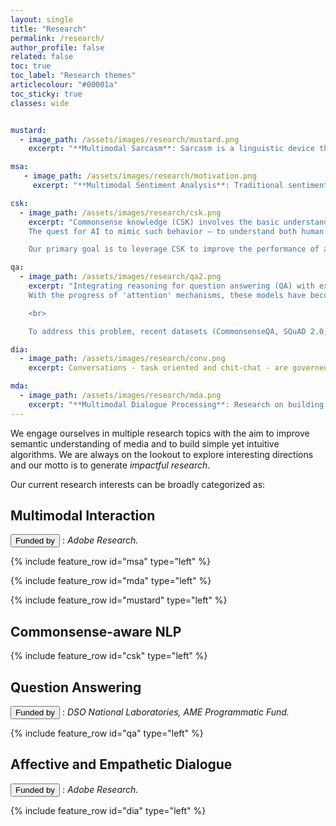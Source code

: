 ```yaml
---
layout: single
title: "Research"
permalink: /research/
author_profile: false
related: false
toc: true
toc_label: "Research themes"
articlecolour: "#00001a"
toc_sticky: true
classes: wide


mustard:
  - image_path: /assets/images/research/mustard.png
    excerpt: "**Multimodal Sarcasm**: Sarcasm is a linguistic device that uses irony to express contempt or ridicule. Despite being a linguistic problem, sarcasm often lacks explicit linguistic markers, thus requiring additional cues that can reveal the speaker's intentions. Our work in this area is to leverage multiple modalities and/or context history in dialogues to detect *contextual incongruity* that goes beyond the surface text. [Read more](/resources/) about our efforts in this topic."

msa:
   - image_path: /assets/images/research/motivation.png
     excerpt: "**Multimodal Sentiment Analysis**: Traditional sentiment  analysis has  been  primarily applied  to  a  wide  variety  of  texts. In contrast, sentiment analysis on user-generated content is fundamentally multimodal in nature and has gained attention due to the explosive growth of many social media platforms. The primary advantage of multimodal treatment is the surplus of behavioral cues present in acoustic and visual modalities, which provides important information to better identify affective states of the opinion holder. This allows to create a more robust sentiment analysis model. <br><br> In this topic, we are interested in finding effective fusion strategies of multimodal data along with building robust sentiment analysis systems that can be deployed in the wild."

csk:
  - image_path: /assets/images/research/csk.png
    excerpt: "Commonsense knowledge (CSK) involves the basic understanding of situations and events commonly shared amongst people, which affects our logical and social decisions in day-to-day life.
	The quest for AI to mimic such behavior – to understand both human needs, actions, and to interact with us – makes it imperative for them to incorporate CSK. For example, in the sentence, *Can an elephant enter the doorway?*, CSK is required to compare the size of the two objects. Such information about the sizes of *elephant* and *door* can be acquired via online articles (e.g. Wikipedia), without any need to visibly observe them. This kind of inference, though simple for humans, becomes extremely different for machines as such knowledge might not be present in explicit form both in the current sample and also in historical training data. Thus, equipping deep neural models with such CSK is paramount to their understanding and reasoning capabilities, albeit challenging.

	Our primary goal is to leverage CSK to improve the performance of a wide range of NLP problems, thus showing the worthiness of CSK for NLP at large. The problems we will consider include, but are not limited to, *natural language inference*, *domain adaptation*, *dialogue generation*, and *zero-shot learning*."

qa:
  - image_path: /assets/images/research/qa2.png
    excerpt: "Integrating reasoning for question answering (QA) with explanation is a critical problem in the progress of natural language understanding. The recent works in QA (BiDAF, GA Reader, AoA Reader, etc.) on challenge machine compresenhion datasets (SQuAD, RACE, Narrative QA, etc.) have focused on 'shallow' QA tasks that can be tackled by existing retrieval-based techniques or learning surface patterns.
    With the progress of 'attention' mechanisms, these models have become very good in lexical matching to answer questinos. However, it is unclear whether they posses ability to understand the complex semantics required for the task.

    <br>

    To address this problem, recent datasets (CommonsenseQA, SQuAD 2.0, HotpotQA, MutiRC, etc.) pose 'complex' questions requiring intelligent reasoning and inference capabilities from the agent. Although, the reasoning required to tackle these QA tasks has many forms, it is often studied in a very narrow sense. Ideally, answering these “complex” questions should require inference/reasoning over multiple spans, including causal, abductive, deductive, inductive, temporal, quantitative and many other kinds of reasoning. Moreover, there has been growing interest for explainability of QA algorithms, along with many other AI challenges at large. Here, the goal is to provide understandability over the reasoning adopted by the models to decide a particular solution. Thus, instead of just answering a specific query, the system should be able to provide explanations for the judgement it made, and be able to provide further recommendations in an interactive manner. To combat these challenges, we are exploring ways to make QA systems perform causal reasoning, leverage external knowledge and generate explanations."

dia:
  - image_path: /assets/images/research/conv.png
    excerpt: Conversations - task oriented and chit-chat - are governed by multiple pragmatic factors, such as topic, interlocutors’ personality, argumentation logic, viewpoint, and intent. As seen in the figure, topic ($$Topic$$) and interlocutor personality ($$P_*$$) influence the conversation throughout. For each utterance, the speaker makes up their mind ($$S^t_*$$) about the reply ($$U^t_*$$) based on the preceding utterances ($$U^{< t}_*$$) from both the interlocutors, the previous utterance being the most important one to make the largest change in the joint task model (for task-oriented conversations) or the speaker’s emotional state (for chit-chat). Delving deeper, the pragmatic features mentioned before, are encoded in speaker state ($$S^t_*$$). Intent ($$I^t_*$$) of the speaker is decided based on previous intent $$I_*^{t-2}$$ and speaker state $$S_*^t$$, as the interlocutor may change his/her intent based on the counterpart’s utterance and current situation. Then, the speaker formulates appropriate emotion $$E_*^t$$ for the response based on the state $$S^t_*$$ and intent $$I^t_*$$. Finally, the response $$U^t_*$$ is produced based on the speaker state $$S^t_*$$, intent $$I^t_*$$, and emotion $$E^t_*$$. We surmise that considering these factors would help representing the argument and discourse structure of the conversation, which leads to improved **dialogue understanding**, including emotion recognition and also **dialogue generation**.

mda:
  - image_path: /assets/images/research/mda.png
    excerpt: "**Multimodal Dialogue Processing**: Research on building dialogue systems that converse with humans naturally has recently attracted a lot of attention. Most work on this area assumes text-based conversation, where the user message is modeled as a sequence of words in a vocabulary. Real-world human conversation, in contrast, involves other modalities, such as voice, facial expression and body language, which can influence the conversation significantly in certain scenarios. In this project, we are exploring the impact of incorporating the audio features of the user message into generative dialogue systems." 
---
```


We engage ourselves in multiple research topics with the aim to improve semantic understanding of media and to build simple yet intuitive algorithms. We are always on the lookout to explore interesting directions and our motto is to generate *impactful research*. 

Our current research interests can be broadly categorized as: 

## Multimodal Interaction
<button type="button" class="btn btn-primary btn-sg">Funded by</button> : *Adobe Research.*


{% include feature_row id="msa" type="left" %}


{% include feature_row id="mda" type="left" %}


{% include feature_row id="mustard" type="left" %}



## Commonsense-aware NLP

{% include feature_row id="csk" type="left" %}

## Question Answering
<button type="button" class="btn btn-primary btn-sg">Funded by</button> : *DSO National Laboratories, AME Programmatic Fund.*

{% include feature_row id="qa" type="left" %}


## Affective and Empathetic Dialogue
<button type="button" class="btn btn-primary btn-sg">Funded by</button> : *Adobe Research.*

{% include feature_row id="dia" type="left" %}



